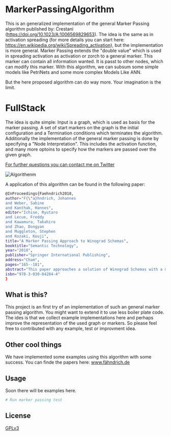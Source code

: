 # MarkerPassingAlgorithm
This is an generalized implementation of the general Marker Passing algorithm published by: Crestani (https://doi.org/10.1023/A:1006569829653).
The idea is the same as in activation spreading (for more details you can start here: https://en.wikipedia.org/wiki/Spreading_activation), but the implementation is more general. 
Marker Passing extends the "double value" which is used in spreading activation as activation or zorch to a general marker.
This marker can contain all information wanted. It is passt to other nodes, which can modify this marker. 
With this algorithm, we can subsum some simple models like PetriNets and some more complex Models Like ANN. 

But the here proposed algorithm can do way more. Your imagination is the limit.

# FullStack
The idea is quite simple: Input is a graph, which is used as basis for the marker passing. A set of start markers on the graph is the initial configuration and  a Termination conditions which terminates the algorithm.
Additionally the implementation of the general marker passing is done by specifying a "Node Interpretation". This includes the activation function, and many more optoins to specify how the markers are passed over the given graph. 

[For further questions you can contact me on Twitter](https://twitter.com/Datenverlust) 

![Algorithenm](http://fähndrich.de/images/Faehndrich2018.png)

A application of this algorithm can be found in the following paper:
```sh
@InProceedings{Faehndrich2018,
author="F{\"a}hndrich, Johannes
and Weber, Sabine
and Kanthak, Hannes",
editor="Ichise, Ryutaro
and Lecue, Freddy
and Kawamura, Takahiro
and Zhao, Dongyan
and Muggleton, Stephen
and Kozaki, Kouji",
title="A Marker Passing Approach to Winograd Schemas",
booktitle="Semantic Technology",
year="2018",
publisher="Springer International Publishing",
address="Cham",
pages="165--181",
abstract="This paper approaches a solution of Winograd Schemas with a marker passing algorithm which operates on an automatically generated semantic graph. The semantic graph contains common sense facts from data sources form the semantic web like domain ontologies e.g. from Linked Open Data (LOD), WordNet, Wikidata, and ConceptNet. Out of those facts, a semantic decomposition algorithm selects relevant facts for the concepts used in the Winograd Schema and adds them to the semantic graph. Markers are propagated through the graph and used to identify an answer to the Winograd Schema. Depending on the encoded knowledge in the graph (connectionist view of world knowledge) and the information encoded on the marker (for symbolic reasoning) our approach selects the answers. With this selection, the marker passing approach is able to beat the state-of-the-art approach by about 12{\%}.",
isbn="978-3-030-04284-4"
}
```


## What is this?
This project is an first try of an implementation of such an general marker passing algorithm. You might want to extend it to use less boiler plate code. 
The ides is that we collect example implementations here and perhaps improve the representation of the used graph or markers. 
So please feel free to contributed with any example, test or improvment idea. 

## Other cool things

We have implemented some examples using this algorithm with some success. You can finde the papers here: www.fähndrich.de


## Usage

Soon there will be examples here.


```sh
# Run marker passing test

```

## License

[GPLv3](https://www.gnu.org/licenses/gpl-3.0.html)